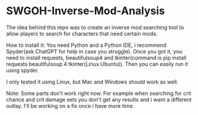# SWGOH-Inverse-Mod-Analysis
The idea behind this repo was to create an inverse mod searching tool to allow players to search for characters that need certain mods.

How to install it:
You need Python and a Python IDE, i recommend Spyder(ask ChatGPT for help in case you struggle).
Once you got it, you need to install requests, beautifulsoup4 and tkinter(command is pip install requests beautifulsoup 4 tkinter(Linux Ubuntu)).
Then you can easily run it using spyder.

I only tested it using Linux, but Mac and Windows should work as well.

Note: Some parts don't work right now. For example when searching for crit chance and crit damage sets you don't get any results and i want a different outlay. I'll be working on a fix once i have more time.

